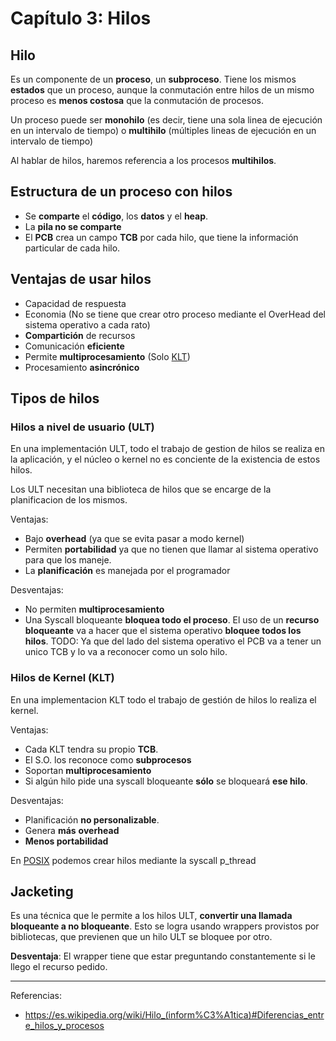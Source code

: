 # Capítulo 3: Hilos

## Hilo

Es un componente de un **proceso**, un **subproceso**. Tiene los mismos **estados** que un proceso, aunque la conmutación entre hilos de un mismo proceso es **menos costosa** que la  conmutación de procesos.  

Un proceso puede ser **monohilo** (es decir, tiene una sola linea de ejecución en un intervalo de tiempo) o **multihilo** (múltiples lineas de ejecución en un intervalo de tiempo)

Al hablar de hilos, haremos referencia a los procesos **multihilos**.

## Estructura de un proceso con hilos

* Se **comparte** el **código**, los **datos** y el **heap**.
* La **pila no se comparte**
* El **PCB** crea un campo **TCB** por cada hilo, que tiene la información particular de cada hilo.

## Ventajas de usar hilos

* Capacidad de respuesta
* Economia (No se tiene que crear otro proceso mediante el OverHead del sistema operativo a cada rato)
* **Compartición** de recursos
* Comunicación **eficiente**
* Permite **multiprocesamiento** (Solo [KLT](https://es.wikipedia.org/wiki/Hilo_(inform%C3%A1tica)#Hilos_a_nivel_de_n%C3%BAcleo_(KLT)))
* Procesamiento **asincrónico**

## Tipos de hilos

### Hilos a nivel de usuario (ULT)

En una implementación ULT, todo el trabajo de gestion de hilos se realiza en la aplicación, y el núcleo o kernel no es conciente de la existencia de estos hilos.

Los ULT necesitan una biblioteca de hilos que se encarge de la planificacion de los mismos.

Ventajas:

* Bajo **overhead** (ya que se evita pasar a modo kernel)
* Permiten **portabilidad** ya que no tienen que llamar al sistema operativo para que los maneje.
* La **planificación** es manejada por el programador

Desventajas:

* No permiten **multiprocesamiento**
* Una Syscall bloqueante **bloquea todo el proceso**. El uso de un **recurso bloqueante** va a hacer que el sistema operativo **bloquee todos los hilos**. TODO: Ya que del lado del sistema operativo el PCB va a tener un unico TCB y lo va a reconocer como un solo hilo.

### Hilos de Kernel (KLT)

En una implementacion KLT todo el trabajo de gestión de hilos lo realiza el kernel.

Ventajas:

* Cada KLT tendra su propio **TCB**.
* El S.O. los reconoce como **subprocesos**
* Soportan **multiprocesamiento**
* Si algún hilo pide una syscall bloqueante
**sólo** se bloqueará **ese hilo**.

Desventajas:

* Planificación **no personalizable**.
* Genera **más** **overhead**
* **Menos portabilidad**

En [POSIX](https://es.wikipedia.org/wiki/POSIX) podemos crear hilos mediante la syscall p_thread

## Jacketing

Es una técnica que le permite a los hilos ULT, **convertir una llamada bloqueante a no bloqueante**. Esto se logra usando  wrappers provistos por bibliotecas, que previenen que un hilo ULT se bloquee por otro.

**Desventaja**: El wrapper tiene que estar preguntando constantemente si le llego el recurso pedido.

- - -

Referencias:

* https://es.wikipedia.org/wiki/Hilo_(inform%C3%A1tica)#Diferencias_entre_hilos_y_procesos
